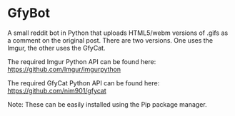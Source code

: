 # GfyBot
A small reddit bot in Python that uploads HTML5/webm versions of .gifs as a comment on the original post. There are two versions. One uses the Imgur, the other uses the GfyCat.

The required Imgur Python API can be found here: https://github.com/Imgur/imgurpython

The required GfyCat Python API can be found here: https://github.com/nim901/gfycat

Note: These can be easily installed using the Pip package manager.

